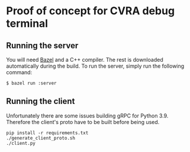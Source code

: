 # Proof of concept for CVRA debug terminal 

## Running the server

You will need [Bazel](https://bazel.build/) and a C++ compiler.
The rest is downloaded automatically during the build.
To run the server, simply run the following command:

```shell
$ bazel run :server
```

## Running the client

Unfortunately there are some issues building gRPC for Python 3.9.
Therefore the client's proto have to be built before being used.

```
pip install -r requirements.txt
./generate_client_proto.sh
./client.py
```
